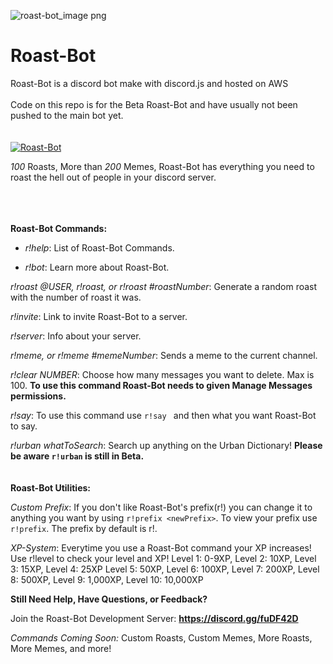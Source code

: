![roast-bot_image png](https://user-images.githubusercontent.com/36930869/44614153-d8fe7a80-a7dc-11e8-98f3-c3e83a29b266.PNG)
# Roast-Bot
Roast-Bot is a discord bot make with discord.js and hosted on AWS<br><br>Code on this repo is for the Beta Roast-Bot and have usually not been pushed to the main bot yet.<br><br><br>
<a href="https://discordbots.org/bot/461361233644355595" >
  <img src="https://discordbots.org/api/widget/461361233644355595.svg" alt="Roast-Bot" />
</a>

*100* Roasts, More than *200* Memes, Roast-Bot has everything you need to roast the hell out of people in your discord server.

<br><br><br>
**Roast-Bot Commands:**

* *r!help*: List of Roast-Bot Commands.

* *r!bot*:  Learn more about Roast-Bot.

*r!roast @USER, r!roast, or r!roast #roastNumber*: Generate a random roast with the number of roast it was.

*r!invite*: Link to invite Roast-Bot to a server.

*r!server*: Info about your server.

*r!meme, or r!meme #memeNumber*: Sends a meme to the current channel.

*r!clear NUMBER*: Choose how many messages you want to delete. Max is 100. **To use this command Roast-Bot needs to given Manage Messages permissions.**

*r!say*: To use this command use `r!say ` and then what you want Roast-Bot to say.

*r!urban whatToSearch*: Search up anything on the Urban Dictionary! **Please be aware `r!urban` is still in Beta.**
<br><br><br>
**Roast-Bot Utilities:**

*Custom Prefix*: If you don't like Roast-Bot's prefix(r!) you can change it to anything you want by using `r!prefix <newPrefix>`. To view your prefix use `r!prefix`. The prefix by default is r!.

*XP-System*: Everytime you use a Roast-Bot command your XP increases! Use r!level to check your level and XP! Level 1: 0-9XP, Level 2: 10XP, Level 3: 15XP, Level 4: 25XP Level 5: 50XP, Level 6: 100XP, Level 7: 200XP, Level 8: 500XP, Level 9: 1,000XP, Level 10: 10,000XP

**Still Need Help, Have Questions, or Feedback?**

Join the Roast-Bot Development Server:
**https://discord.gg/fuDF42D**

*Commands Coming Soon:*
Custom Roasts,
Custom Memes,
More Roasts,
More Memes,
and more!
